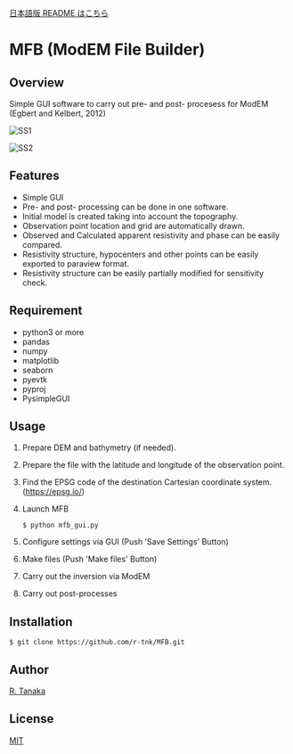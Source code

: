 [日本語版 README はこちら](https://github.com/r-tnk/MFB/blob/main/README-ja.md)
# MFB (ModEM File Builder)

## Overview

Simple GUI software to carry out pre- and post- procesess for ModEM (Egbert and Kelbert, 2012)

![SS1](https://user-images.githubusercontent.com/62272721/149767139-ca5f9ed0-e652-457a-850f-d86f37ece25d.png)

![SS2](https://user-images.githubusercontent.com/62272721/149767262-2c74b5d9-d618-4099-ac5d-05501586095d.png)

## Features

- Simple GUI
- Pre- and post- processing can be done in one software.
- Initial model is created taking into account the topography.
- Observation point location and grid are automatically drawn.
- Observed and Calculated apparent resistivity and phase can be easily compared.
- Resistivity structure, hypocenters and other points can be easily exported to paraview format.
- Resistivity structure can be easily partially modified for sensitivity check.


## Requirement

- python3 or more
- pandas
- numpy
- matplotlib
- seaborn
- pyevtk
- pyproj
- PysimpleGUI

## Usage

1. Prepare DEM and bathymetry (if needed).
2. Prepare the file with the latitude and longitude of the observation point.
3. Find the EPSG code of the destination Cartesian coordinate system.(https://epsg.io/)
4. Launch MFB

    `$ python mfb_gui.py`

5. Configure settings via GUI (Push 'Save Settings' Button)
6. Make files (Push 'Make files' Button)
7. Carry out the inversion via ModEM
8. Carry out post-processes

## Installation

    $ git clone https://github.com/r-tnk/MFB.git

## Author

[R. Tanaka](https://www.researchgate.net/profile/Ryo-Tanaka-12)

## License

[MIT](https://github.com/r-tnk/MFB/blob/main/LICENSE)

